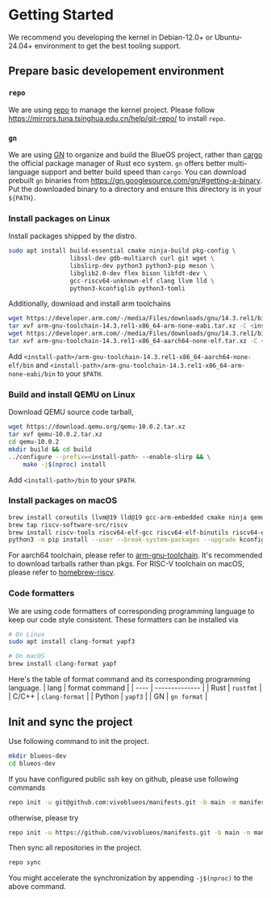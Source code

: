 # Getting Started

We recommend you developing the kernel in Debian-12.0+ or Ubuntu-24.04+ environment to get the best tooling support.

## Prepare basic developement environment
### `repo`
We are using [repo](https://source.android.com/docs/setup/reference/repo) to manage the kernel project.
Please follow https://mirrors.tuna.tsinghua.edu.cn/help/git-repo/ to install `repo`.

### `gn`
We are using [GN](https://gn.googlesource.com/gn/) to organize and build the BlueOS project, rather than
[cargo](https://doc.rust-lang.org/cargo/) the official package manager of Rust eco system. `gn` offers better
multi-language support and better build speed than `cargo`.
You can download prebuilt `gn` binaries from https://gn.googlesource.com/gn/#getting-a-binary. Put the downloaded binary
to a directory and ensure this directory is in your `${PATH}`.

### Install packages on Linux
Install packages shipped by the distro.
```bash
sudo apt install build-essential cmake ninja-build pkg-config \
                 libssl-dev gdb-multiarch curl git wget \
                 libslirp-dev python3 python3-pip meson \
                 libglib2.0-dev flex bison libfdt-dev \
                 gcc-riscv64-unknown-elf clang llvm lld \
                 python3-kconfiglib python3-tomli
```
Additionally, download and install arm toolchains
```bash
wget https://developer.arm.com/-/media/Files/downloads/gnu/14.3.rel1/binrel/arm-gnu-toolchain-14.3.rel1-x86_64-arm-none-eabi.tar.xz
tar xvf arm-gnu-toolchain-14.3.rel1-x86_64-arm-none-eabi.tar.xz -C <install-path>
wget https://developer.arm.com/-/media/Files/downloads/gnu/14.3.rel1/binrel/arm-gnu-toolchain-14.3.rel1-x86_64-aarch64-none-elf.tar.xz
tar xvf arm-gnu-toolchain-14.3.rel1-x86_64-aarch64-none-elf.tar.xz -C <install-path>
```
Add `<install-path>/arm-gnu-toolchain-14.3.rel1-x86_64-aarch64-none-elf/bin` and `<install-path>/arm-gnu-toolchain-14.3.rel1-x86_64-arm-none-eabi/bin` to your `$PATH`.

### Build and install QEMU on Linux
Download QEMU source code tarball,
```bash
wget https://download.qemu.org/qemu-10.0.2.tar.xz
tar xvf qemu-10.0.2.tar.xz
cd qemu-10.0.2
mkdir build && cd build
../configure --prefix=<install-path> --enable-slirp && \
    make -j$(nproc) install
```
Add `<install-path>/bin` to your `$PATH`.

### Install packages on macOS
```bash
brew install coreutils llvm@19 lld@19 gcc-arm-embedded cmake ninja qemu
brew tap riscv-software-src/riscv
brew install riscv-tools riscv64-elf-gcc riscv64-elf-binutils riscv64-elf-gdb
python3 -m pip install --user --break-system-packages --upgrade kconfiglib
```
For aarch64 toolchain, please refer to [arm-gnu-toolchain](https://developer.arm.com/downloads/-/arm-gnu-toolchain-downloads). It's
recommended to download tarballs rather than pkgs.
For RISC-V toolchain on macOS, please refer to [homebrew-riscv](https://github.com/riscv-software-src/homebrew-riscv?tab=readme-ov-file).

### Code formatters
We are using code formatters of corresponding programming language to keep our code style consistent. These formatters can be installed via
```bash
# On Linux
sudo apt install clang-format yapf3
```
```bash
# On macOS
brew install clang-format yapf
```

Here's the table of format command and its corresponding programming language.
| lang   | format command |
| ----   | -------------- |
| Rust   | `rustfmt`      |
| C/C++  | `clang-format` |
| Python | `yapf3`        |
| GN     | `gn format`    |

## Init and sync the project
Use following command to init the project.
```bash
mkdir blueos-dev
cd blueos-dev
```
If you have configured public ssh key on github, please use following commands
```bash
repo init -u git@github.com:vivoblueos/manifests.git -b main -m manifest.xml
```
otherwise, please try
```bash
repo init -u https://github.com/vivoblueos/manifests.git -b main -m manifest.xml
```
Then sync all repositories in the project.
```bash
repo sync
```
You might accelerate the synchronization by appending `-j$(nproc)` to the above command.
